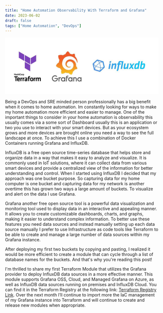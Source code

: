 ```yaml
---
title: "Home Automation Observability With Terraform and Grafana"
date: 2023-06-02
draft: false
tags: ["Home Automation", "DevOps"]
---
```


![Image](TGI-image.jpeg)

Being a DevOps and SRE minded person professionally has a big benefit when it comes to home automation. Im constantly looking for ways to make my home automation more efficient and easier to manage. One of the important things to consider in your home automation is observability this usually comes via a some sort of Dashboard usually this is an application or two you use to interact with your smart devices. But as your ecosystem grows and more devices are brought online you need a way to see the full landscape at once. To achieve this I use a combination of Docker Containers running Grafana and InfluxDB. 

InfluxDB is a free open source time-series database that helps store and organize data in a way that makes it easy to analyze and visualize. It is commonly used  in IoT solutions, where it can collect data from various smart devices and provide a centralized view of the information for better understanding and control. When I started using InfluxDB I decided that my approach was one bucket purpose. So capturing data for my home computer is one bucket and capturing data for my network is another overtime this has grown two ways a large amount of buckets. To visualize and alert on the data I use Grafana.

Grafana another free open source tool is a powerful data visualization and monitoring tool used to display data in an interactive and appealing manner. It allows you to create customizable dashboards, charts, and graphs, making it easier to understand complex information. To better use these features you need data sources and instead manually setting up each data source manually I prefer to use Infrastructure as code tools like Terraform to be able to create and manage a large number of data sources within my Grafana instance.

After deploying my first two buckets by copying and pasting, I realized it would be more efficient to create a module that can cycle through a list of database names for the buckets. And that's why you're reading this post!

I'm thrilled to share my first Terraform Module that utilizes the Grafana provider to deploy InfluxDB data sources in a more effective manner. This module supports Grafana OSS, Cloud, and Managed Grafana on Azure, as well as InfluxDB data sources running on premises and InfluxDB Cloud. You can find it in the Terraform Registry at the following link: [Terraform Registry Link](https://registry.terraform.io/modules/gogorichie/influxdb-ds-module/grafana/latest). Over the next month I’ll continue to import more the IaC management of my Grafana instance into Terraform and will continue to create and release new modules when appropriate.